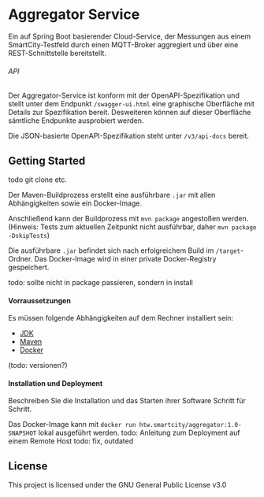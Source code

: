 # Aggregator Service
Ein auf Spring Boot basierender Cloud-Service, der Messungen aus einem SmartCity-Testfeld durch einen MQTT-Broker aggregiert und
über eine REST-Schnittstelle bereitstellt.
<!--
## Architektur
todo

Stellen Sie die Architektur Ihres Projekts dar. Beginnen Sie mit einem Abschnitt zur Lösungsstrategie. D.h. eine kompakte Beschreibung der Kernidee und des Lösungsansatzes. Beschreiben Sie wichtige Designentscheidungen und Begründen Sie diese.

#### Use Cases / User Stories
todo

Beschreiben Sie Use Cases und/oder User Stories

#### Anforderungen
todo

Darstellung der Anfoderungen unterteilt nach funktionalen und nichtfunktionalen Anforderungen sowie nach Must-, Should-, und Could-Have Anfoderungen

###### Funktionale Anforderungen
todo

###### Nichtfunktionale Anforderungen
todo

#### Lösungsstrategie
todo

Geben Sie eine kompakte Beschreibung der Kernidee Ihres Lösungsansatzes. Begründen Sie wichtige Designentscheidungen. Z.B. die Wahl der Middleware, der Programmiersprache, des Architekturansatzes etc.

#### Statisches Modell

###### Bausteinsicht
todo

Die Bausteinsicht beschreibt die logischen Komponenten Ihres Systems und deren Zusammenwirken. Stellen Sie auch die eingesetzte Technologien, Frameworks etc. dar.


###### Verteilungssicht
todo

Die Verteilungssicht stellt dar, auf welchen physischen Rechnern die einzelnen Komponenten Ihres Systems ausgeführt werden und wie diese Verbunden sind.

###### Klassendiagramme
todo
-->

###### API
Der Aggregator-Service ist konform mit der OpenAPI-Spezifikation und stellt unter dem Endpunkt
`/swagger-ui.html` eine graphische Oberfläche mit Details zur Spezifikation bereit. Desweiteren
können auf dieser Oberfläche sämtliche Endpunkte ausprobiert werden.

Die JSON-basierte OpenAPI-Spezifikation steht unter `/v3/api-docs` bereit.

<!--
#### Dynamisches Modell
todo

Beschreiben Sie den Ablauf Ihres Programms in Form von Aktivitäts- und oder Sequenzdiagrammen.
-->

## Getting Started
todo git clone etc.

Der Maven-Buildprozess erstellt eine ausführbare `.jar` mit allen Abhängigkeiten sowie ein Docker-Image.

Anschließend kann der Buildprozess mit `mvn package` angestoßen werden. (Hinweis: Tests zum
aktuellen Zeitpunkt nicht ausführbar, daher `mvn package -DskipTests`)

Die ausführbare `.jar` befindet sich nach erfolgreichem Build im `/target`-Ordner. Das Docker-Image wird
in einer private Docker-Registry gespeichert.

todo: sollte nicht in package passieren, sondern in install

#### Vorraussetzungen
Es müssen folgende Abhängigkeiten auf dem Rechner installiert sein:
- [JDK](https://www.oracle.com/java/technologies/javase-jdk11-downloads.html)
- [Maven](https://maven.apache.org/download.cgi)
- [Docker](https://www.docker.com/get-started)

(todo: versionen?)

#### Installation und Deployment

Beschreiben Sie die Installation und das Starten ihrer Software Schritt für Schritt.

Das Docker-Image kann mit `docker run htw.smartcity/aggregator:1.0-SNAPSHOT` lokal ausgeführt werden.
todo: Anleitung zum Deployment auf einem Remote Host
todo: fix, outdated

<!--
## Built With
todo

Geben Sie an, welche Frameworks und Tools Sie verwendet haben. Z.B.:

* [Dropwizard](http://www.dropwizard.io/1.0.2/docs/) - The web framework used
* [Maven](https://maven.apache.org/) - Dependency Management
* [ROME](https://rometools.github.io/rome/) - Used to generate RSS Feeds
-->

## License

This project is licensed under the GNU General Public License v3.0

<!--
## Acknowledgments
todo

* Hat tip to anyone whose code was used
* Inspiration
* etc
-->